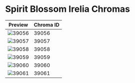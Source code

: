 # Spirit Blossom Irelia Chromas

| Preview | Chroma ID |
|---------|-----------|
| ![39056](https://raw.communitydragon.org/latest/plugins/rcp-be-lol-game-data/global/default/v1/champion-chroma-images/39/39056.png) | 39056 |
| ![39057](https://raw.communitydragon.org/latest/plugins/rcp-be-lol-game-data/global/default/v1/champion-chroma-images/39/39057.png) | 39057 |
| ![39058](https://raw.communitydragon.org/latest/plugins/rcp-be-lol-game-data/global/default/v1/champion-chroma-images/39/39058.png) | 39058 |
| ![39059](https://raw.communitydragon.org/latest/plugins/rcp-be-lol-game-data/global/default/v1/champion-chroma-images/39/39059.png) | 39059 |
| ![39060](https://raw.communitydragon.org/latest/plugins/rcp-be-lol-game-data/global/default/v1/champion-chroma-images/39/39060.png) | 39060 |
| ![39061](https://raw.communitydragon.org/latest/plugins/rcp-be-lol-game-data/global/default/v1/champion-chroma-images/39/39061.png) | 39061 |